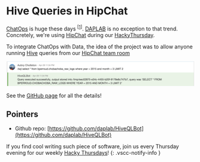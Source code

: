 Hive Queries in HipChat
=======


[ChatOps](http://blogs.atlassian.com/2016/01/what-is-chatops-adoption-guide/) is huge these days
<sup>[[1](http://sdtimes.com/chatops-is-taking-over-enterprises/)]</sup>.
[DAPLAB](http://daplab.ch) is no exception to that trend. Concretely, we're using
[HipChat](https://www.hipchat.com/) during our [HackyThursday](http://daplab.ch/#hacky).

To integrate ChatOps with Data, the idea of the project was to allow anyone running
[Hive](https://hive.apache.org/) queries from our [HipChat team room](https://daplab.hipchat.com/chat/room/2390200)

![Demo time :) ](../images/hive-ql-bot.png)

See the [GitHub page](https://github.com/daplab/HiveQLBot) for all the details!

## Pointers

* Github repo: [https://github.com/daplab/HiveQLBot](https://github.com/daplab/HiveQLBot)

If you find cool writing such piece of software, join us every Thursday evening for our weekly [Hacky Thursdays](http://daplab.ch/#hacky)!
{: .vscc-notify-info }
